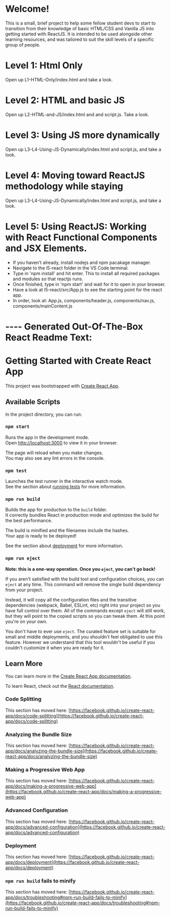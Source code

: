 # Welcome!

This is a small, brief project to help some fellow student devs to start to transition from their knowledge of basic HTML/CSS and Vanilla JS into getting started with ReactJS. It is intended to be used alongside other learning resources, and was tailored to suit the skill levels of a specific group of people.

# Level 1: Html Only

Open up L1-HTML-Only/index.html and take a look.

# Level 2: HTML and basic JS

Open up L2-HTML-and-JS/index.html and and script.js. Take a look.

# Level 3: Using JS more dynamically

Open up L3-L4-Using-JS-Dynamically/index.html and script.js, and take a look.

# Level 4: Moving toward ReactJS methodology while staying

Open up L3-L4-Using-JS-Dynamically/index.html and script.js, and take a look.

# Level 5: Using ReactJS: Working with React Functional Components and JSX Elements.

- If you haven't already, install nodejs and npm pacakage manager.
- Navigate to the l5-react folder in the VS Code terminal.
- Type in 'npm install' and hit enter. This to install all required packages and modules so that reactjs runs.
- Once finished, type in 'npm start' and wait for it to open in your browser.
- Have a look at l5-react/src/App.js to see the starting point for the react app.
- In order, look at: App.js, components/header.js, components/nav.js, components/mainContent.js

# ---- Generated Out-Of-The-Box React Readme Text:

# Getting Started with Create React App

This project was bootstrapped with [Create React App](https://github.com/facebook/create-react-app).

## Available Scripts

In the project directory, you can run:

### `npm start`

Runs the app in the development mode.\
Open [http://localhost:3000](http://localhost:3000) to view it in your browser.

The page will reload when you make changes.\
You may also see any lint errors in the console.

### `npm test`

Launches the test runner in the interactive watch mode.\
See the section about [running tests](https://facebook.github.io/create-react-app/docs/running-tests) for more information.

### `npm run build`

Builds the app for production to the `build` folder.\
It correctly bundles React in production mode and optimizes the build for the best performance.

The build is minified and the filenames include the hashes.\
Your app is ready to be deployed!

See the section about [deployment](https://facebook.github.io/create-react-app/docs/deployment) for more information.

### `npm run eject`

**Note: this is a one-way operation. Once you `eject`, you can't go back!**

If you aren't satisfied with the build tool and configuration choices, you can `eject` at any time. This command will remove the single build dependency from your project.

Instead, it will copy all the configuration files and the transitive dependencies (webpack, Babel, ESLint, etc) right into your project so you have full control over them. All of the commands except `eject` will still work, but they will point to the copied scripts so you can tweak them. At this point you're on your own.

You don't have to ever use `eject`. The curated feature set is suitable for small and middle deployments, and you shouldn't feel obligated to use this feature. However we understand that this tool wouldn't be useful if you couldn't customize it when you are ready for it.

## Learn More

You can learn more in the [Create React App documentation](https://facebook.github.io/create-react-app/docs/getting-started).

To learn React, check out the [React documentation](https://reactjs.org/).

### Code Splitting

This section has moved here: [https://facebook.github.io/create-react-app/docs/code-splitting](https://facebook.github.io/create-react-app/docs/code-splitting)

### Analyzing the Bundle Size

This section has moved here: [https://facebook.github.io/create-react-app/docs/analyzing-the-bundle-size](https://facebook.github.io/create-react-app/docs/analyzing-the-bundle-size)

### Making a Progressive Web App

This section has moved here: [https://facebook.github.io/create-react-app/docs/making-a-progressive-web-app](https://facebook.github.io/create-react-app/docs/making-a-progressive-web-app)

### Advanced Configuration

This section has moved here: [https://facebook.github.io/create-react-app/docs/advanced-configuration](https://facebook.github.io/create-react-app/docs/advanced-configuration)

### Deployment

This section has moved here: [https://facebook.github.io/create-react-app/docs/deployment](https://facebook.github.io/create-react-app/docs/deployment)

### `npm run build` fails to minify

This section has moved here: [https://facebook.github.io/create-react-app/docs/troubleshooting#npm-run-build-fails-to-minify](https://facebook.github.io/create-react-app/docs/troubleshooting#npm-run-build-fails-to-minify)
